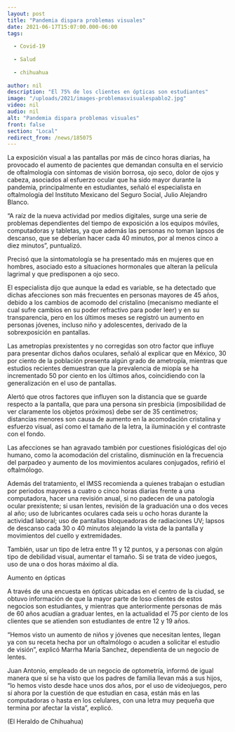 ```yaml
---
layout: post
title: "Pandemia dispara problemas visuales"
date: 2021-06-17T15:07:00.000-06:00
tags:
  
  - Covid-19
  
  - Salud
  
  - chihuahua
  
author: nil
description: "El 75% de los clientes en ópticas son estudiantes"
image: "/uploads/2021/images-problemasvisualespablo2.jpg"
video: nil
audio: nil
alt: "Pandemia dispara problemas visuales"
front: false
section: "Local"
redirect_from: /news/185075
---
```


La exposición visual a las pantallas por más de cinco horas diarias, ha provocado el aumento de pacientes que demandan consulta en el servicio de oftalmología con síntomas de visión borrosa, ojo seco, dolor de ojos y cabeza, asociados al esfuerzo ocular que ha sido mayor durante la pandemia, principalmente en estudiantes, señaló el especialista en oftalmología del Instituto Mexicano del Seguro Social, Julio Alejandro Blanco.

“A raíz de la nueva actividad por medios digitales, surge una serie de problemas dependientes del tiempo de exposición a los equipos móviles, computadoras y tabletas, ya que además las personas no toman lapsos de descanso, que se deberían hacer cada 40 minutos, por al menos cinco a diez minutos”, puntualizó.

Precisó que la sintomatología se ha presentado más en mujeres que en hombres, asociado esto a situaciones hormonales que alteran la película lagrimal y que predisponen a ojo seco.

El especialista dijo que aunque la edad es variable, se ha detectado que dichas afecciones son más frecuentes en personas mayores de 45 años, debido a los cambios de acomodo del cristalino (mecanismo mediante el cual sufre cambios en su poder refractivo para poder leer) y en su transparencia, pero en los últimos meses se registró un aumento en personas jóvenes, incluso niño y adolescentes, derivado de la sobrexposición en pantallas.

Las ametropías prexistentes y no corregidas son otro factor que influye para presentar dichos daños oculares, señaló al explicar que en México, 30 por ciento de la población presenta algún grado de ametropía, mientras que estudios recientes demuestran que la prevalencia de miopía se ha incrementado 50 por ciento en los últimos años, coincidiendo con la generalización en el uso de pantallas.

Alertó que otros factores que influyen son la distancia que se guarde respecto a la pantalla, que para una persona sin presbicia (imposibilidad de ver claramente los objetos próximos) debe ser de 35 centímetros; distancias menores son causa de aumento en la acomodación cristalina y esfuerzo visual, así como el tamaño de la letra, la iluminación y el contraste con el fondo.

Las afecciones se han agravado también por cuestiones fisiológicas del ojo humano, como la acomodación del cristalino, disminución en la frecuencia del parpadeo y aumento de los movimientos aculares conjugados, refirió el oftalmólogo.

Además del tratamiento, el IMSS recomienda a quienes trabajan o estudian por periodos mayores a cuatro o cinco horas diarias frente a una computadora, hacer una revisión anual, si no padecen de una patología ocular prexistente; si usan lentes, revisión de la graduación una o dos veces al año; uso de lubricantes oculares cada seis u ocho horas durante la actividad laboral; uso de pantallas bloqueadoras de radiaciones UV; lapsos de descanso cada 30 o 40 minutos alejando la vista de la pantalla y movimientos del cuello y extremidades.

También, usar un tipo de letra entre 11 y 12 puntos, y a personas con algún tipo de debilidad visual, aumentar el tamaño. Si se trata de video juegos, uso de una o dos horas máximo al día.

Aumento en ópticas

A través de una encuesta en ópticas ubicadas en el centro de la ciudad, se obtuvo información de que la mayor parte de loso clientes de estos negocios son estudiantes, y mientras que anteriormente personas de más de 60 años acudían a graduar lentes, en la actualidad el 75 por ciento de los clientes que se atienden son estudiantes de entre 12 y 19 años.

“Hemos visto un aumento de niños y jóvenes que necesitan lentes, llegan ya con su receta hecha por un oftalmólogo o acuden a solicitar el estudio de visión”, explicó Marrha María Sanchez, dependienta de un negocio de lentes.

Juan Antonio, empleado de un negocio de optometría, informó de igual manera que sí se ha visto que los padres de familia llevan más a sus hijos, “lo hemos visto desde hace unos dos años, por el uso de videojuegos, pero sí ahora por la cuestión de que estudian en casa, están más en las computadoras o hasta en los celulares, con una letra muy pequeña que termina por afectar la vista”, explicó.

(El Heraldo de Chihuahua)